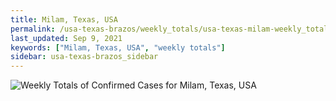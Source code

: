 ```yaml
---
title: Milam, Texas, USA
permalink: /usa-texas-brazos/weekly_totals/usa-texas-milam-weekly_totals.html
last_updated: Sep 9, 2021
keywords: ["Milam, Texas, USA", "weekly totals"]
sidebar: usa-texas-brazos_sidebar
---
```


![Weekly Totals of Confirmed Cases for Milam, Texas, USA](/covid_tracker/images/graphs/usa-texas-milam-weekly_totals_graph.png)
